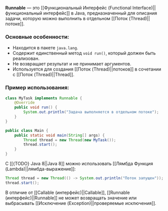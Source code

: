 **Runnable** — это [[Функциональный Интерфейс (Functional Interface)||функциональный интерфейс]] в Java, предназначенный для описания задачи, которую можно выполнить в отдельном [[Поток (Thread)||потоке]].


### Основные особенности:

- Находится в пакете `java.lang`.
- Содержит единственный метод `void run()`, который должен быть реализован.
- Не возвращает результат и не принимает аргументов.
- Используется для создания [[Поток (Thread)||потоков]] в сочетании с [[Поток (Thread)||Thread]].


### Пример использования:

```java
class MyTask implements Runnable {
    @Override
    public void run() {
        System.out.println("Задача выполняется в отдельном потоке");
    }
}

public class Main {
    public static void main(String[] args) {
        Thread thread = new Thread(new MyTask());
        thread.start();
    }
}
```

С [[{TODO} Java 8||Java 8]] можно использовать [[Лямбда Функция (Lambda)||лямбда-выражение]]:

```java
Thread thread = new Thread(() -> System.out.println("Поток запущен"));
thread.start();
```

В отличие от [[Callable (интерфейс)||Callable]], [[Runnable (интерфейс)||Runnable]] не может возвращать значение или выбрасывать [[Исключение (Exception)||проверяемые исключения]].